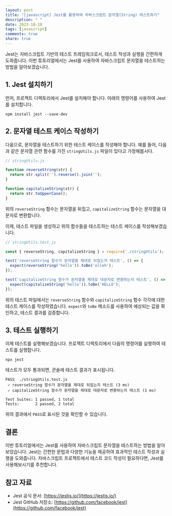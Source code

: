 ```yaml
---
layout: post
title: "[javascript] Jest를 활용하여 자바스크립트 문자열(String) 테스트하기"
description: " "
date: 2023-10-18
tags: [javascript]
comments: true
share: true
---
```


Jest는 자바스크립트 기반의 테스트 프레임워크로서, 테스트 작성과 실행을 간편하게 도와줍니다. 이번 튜토리얼에서는 Jest를 사용하여 자바스크립트 문자열을 테스트하는 방법을 알아보겠습니다.

## 1. Jest 설치하기

먼저, 프로젝트 디렉토리에서 Jest를 설치해야 합니다. 아래의 명령어를 사용하여 Jest를 설치합니다.

```shell
npm install jest --save-dev
```

## 2. 문자열 테스트 케이스 작성하기

다음으로, 문자열을 테스트하기 위한 테스트 케이스를 작성해야 합니다. 예를 들어, 다음과 같은 문자열 관련 함수를 가진 `stringUtils.js` 파일이 있다고 가정해봅시다.

```javascript
// stringUtils.js

function reverseString(str) {
  return str.split('').reverse().join('');
}

function capitalizeString(str) {
  return str.toUpperCase();
}
```

위의 `reverseString` 함수는 문자열을 뒤집고, `capitalizeString` 함수는 문자열을 대문자로 변환합니다.

이제, 테스트 파일을 생성하고 위의 함수들을 테스트하는 테스트 케이스를 작성해보겠습니다.

```javascript
// stringUtils.test.js

const { reverseString, capitalizeString } = require('./stringUtils');

test('reverseString 함수가 문자열을 제대로 뒤집는지 테스트', () => {
  expect(reverseString('hello')).toBe('olleh');
});

test('capitalizeString 함수가 문자열을 제대로 대문자로 변환하는지 테스트', () => {
  expect(capitalizeString('hello')).toBe('HELLO');
});
```

위의 테스트 파일에서는 `reverseString` 함수와 `capitalizeString` 함수 각각에 대한 테스트 케이스를 작성하였습니다. `expect`와 `toBe` 메소드를 사용하여 예상되는 값을 확인하고, 테스트 결과를 검증합니다.

## 3. 테스트 실행하기

이제 테스트를 실행해보겠습니다. 프로젝트 디렉토리에서 다음의 명령어를 실행하여 테스트를 실행합니다.

```shell
npx jest
```

테스트가 모두 통과되면, 콘솔에 테스트 결과가 표시됩니다.

```
PASS  ./stringUtils.test.js
 ✓ reverseString 함수가 문자열을 제대로 뒤집는지 테스트 (3 ms)
 ✓ capitalizeString 함수가 문자열을 제대로 대문자로 변환하는지 테스트 (1 ms)

Test Suites: 1 passed, 1 total
Tests:       2 passed, 2 total
```

위의 결과에서 `PASS`로 표시된 것을 확인할 수 있습니다.

## 결론

이번 튜토리얼에서는 Jest를 사용하여 자바스크립트 문자열을 테스트하는 방법을 알아보았습니다. Jest는 간편한 문법과 다양한 기능을 제공하여 효과적인 테스트 작성과 실행을 도와줍니다. 자바스크립트 프로젝트에서 테스트 코드 작성이 필요하다면, Jest를 사용해보시기를 추천합니다.

## 참고 자료

- Jest 공식 문서: [https://jestjs.io/](https://jestjs.io/)
- Jest GitHub 저장소: [https://github.com/facebook/jest](https://github.com/facebook/jest)